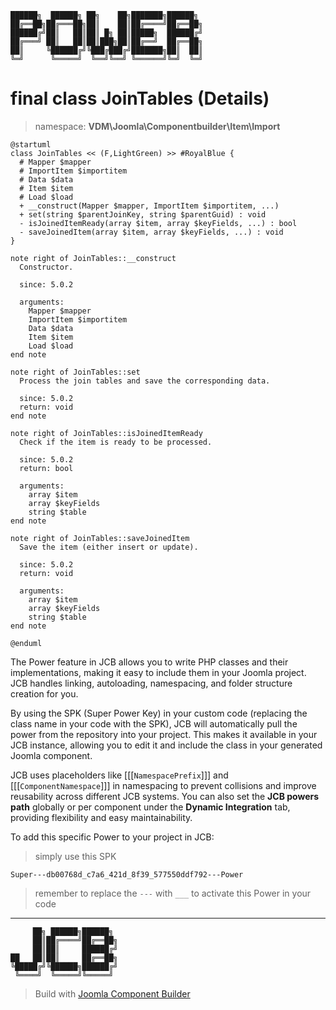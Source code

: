 ```
██████╗  ██████╗ ██╗    ██╗███████╗██████╗
██╔══██╗██╔═══██╗██║    ██║██╔════╝██╔══██╗
██████╔╝██║   ██║██║ █╗ ██║█████╗  ██████╔╝
██╔═══╝ ██║   ██║██║███╗██║██╔══╝  ██╔══██╗
██║     ╚██████╔╝╚███╔███╔╝███████╗██║  ██║
╚═╝      ╚═════╝  ╚══╝╚══╝ ╚══════╝╚═╝  ╚═╝
```
# final class JoinTables (Details)
> namespace: **VDM\Joomla\Componentbuilder\Item\Import**

```uml
@startuml
class JoinTables << (F,LightGreen) >> #RoyalBlue {
  # Mapper $mapper
  # ImportItem $importitem
  # Data $data
  # Item $item
  # Load $load
  + __construct(Mapper $mapper, ImportItem $importitem, ...)
  + set(string $parentJoinKey, string $parentGuid) : void
  - isJoinedItemReady(array $item, array $keyFields, ...) : bool
  - saveJoinedItem(array $item, array $keyFields, ...) : void
}

note right of JoinTables::__construct
  Constructor.

  since: 5.0.2
  
  arguments:
    Mapper $mapper
    ImportItem $importitem
    Data $data
    Item $item
    Load $load
end note

note right of JoinTables::set
  Process the join tables and save the corresponding data.

  since: 5.0.2
  return: void
end note

note right of JoinTables::isJoinedItemReady
  Check if the item is ready to be processed.

  since: 5.0.2
  return: bool
  
  arguments:
    array $item
    array $keyFields
    string $table
end note

note right of JoinTables::saveJoinedItem
  Save the item (either insert or update).

  since: 5.0.2
  return: void
  
  arguments:
    array $item
    array $keyFields
    string $table
end note
 
@enduml
```

The Power feature in JCB allows you to write PHP classes and their implementations, making it easy to include them in your Joomla project. JCB handles linking, autoloading, namespacing, and folder structure creation for you.

By using the SPK (Super Power Key) in your custom code (replacing the class name in your code with the SPK), JCB will automatically pull the power from the repository into your project. This makes it available in your JCB instance, allowing you to edit it and include the class in your generated Joomla component.

JCB uses placeholders like [[[`NamespacePrefix`]]] and [[[`ComponentNamespace`]]] in namespacing to prevent collisions and improve reusability across different JCB systems. You can also set the **JCB powers path** globally or per component under the **Dynamic Integration** tab, providing flexibility and easy maintainability.

To add this specific Power to your project in JCB:

> simply use this SPK
```
Super---db00768d_c7a6_421d_8f39_577550ddf792---Power
```
> remember to replace the `---` with `___` to activate this Power in your code

---
```
     ██╗ ██████╗██████╗
     ██║██╔════╝██╔══██╗
     ██║██║     ██████╔╝
██   ██║██║     ██╔══██╗
╚█████╔╝╚██████╗██████╔╝
 ╚════╝  ╚═════╝╚═════╝
```
> Build with [Joomla Component Builder](https://git.vdm.dev/joomla/Component-Builder)

